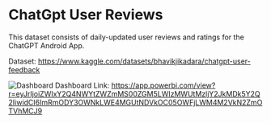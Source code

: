 # ChatGpt User Reviews
This dataset consists of daily-updated user reviews and ratings for the ChatGPT Android App.

Dataset: https://www.kaggle.com/datasets/bhavikjikadara/chatgpt-user-feedback

![Dashboard](https://github.com/user-attachments/assets/1fd3cf15-c650-4b80-af9d-8f056cf24644)
Dashboard Link: https://app.powerbi.com/view?r=eyJrIjoiZWIxY2Q4NWYtZWZmMS00ZGM5LWIzMWUtMzljY2JkMDk5Y2Q2IiwidCI6ImRmODY3OWNkLWE4MGUtNDVkOC05OWFjLWM4M2VkN2ZmOTVhMCJ9
